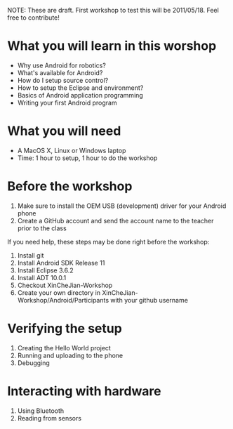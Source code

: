 NOTE: These are draft.  First workshop to test this will be 2011/05/18. Feel free to contribute!

# What you will learn in this worshop

* Why use Android for robotics? 
* What's available for Android?
* How do I setup source control?
* How to setup the Eclipse and environment?
* Basics of Android application programming
* Writing your first Android program

# What you will need

* A MacOS X, Linux or Windows laptop
* Time: 1 hour to setup, 1 hour to do the workshop

# Before the workshop

1. Make sure to install the OEM USB (development) driver for your Android phone
1. Create a GitHub account and send the account name to the teacher prior to the class

If you need help, these steps may be done right before the workshop:

1. Install git
1. Install Android SDK Release 11
1. Install Eclipse 3.6.2
1. Install ADT 10.0.1
1. Checkout XinCheJian-Workshop
1. Create your own directory in XinCheJian-Workshop/Android/Participants with your github username

# Verifying the setup

1. Creating the Hello World project
1. Running and uploading to the phone
1. Debugging

# Interacting with hardware

1. Using Bluetooth
1. Reading from sensors